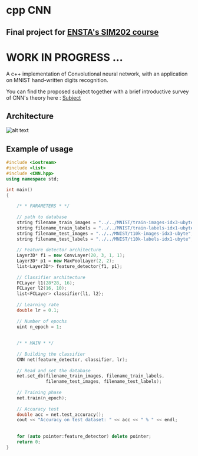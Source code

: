 # cpp CNN
## Final project for [ENSTA's SIM202 course](https://synapses.ensta-paristech.fr/catalogue/2018-2019/ue/3021/SIM202-projet-de-simulation-numerique)

# **WORK IN PROGRESS ...**
A c++ implementation of Convolutional neural network, with an application on MNIST hand-written digits recognition.

You can find the proposed subject together with a brief introductive survey of CNN's theory here : [Subject](https://www.cjoint.com/doc/19_01/IADnLhx7Ve0_Arno-Granier-sujet.pdf)

## Architecture
![alt text](https://image.noelshack.com/fichiers/2019/08/1/1550521768-cppcnn-2.png)

## Example of usage
```c++
#include <iostream>
#include <list>
#include <CNN.hpp>
using namespace std;

int main()
{
    
    /* * PARAMETERS * */
    
    // path to database
    string filename_train_images = "../../MNIST/train-images-idx3-ubyte";
    string filename_train_labels = "../../MNIST/train-labels-idx1-ubyte";
    string filename_test_images = "../../MNIST/t10k-images-idx3-ubyte";
    string filename_test_labels = "../../MNIST/t10k-labels-idx1-ubyte";
    
    // Feature detector architecture
    Layer3D* f1 = new ConvLayer(20, 3, 1, 1);
    Layer3D* p1 = new MaxPoolLayer(2, 2);
    list<Layer3D*> feature_detector{f1, p1};
    
    // Classifier architecture
    FCLayer l1(28*28, 16);
    FCLayer l2(16, 10);
    list<FCLayer> classifier{l1, l2};
    
    // Learning rate
    double lr = 0.1;
    
    // Number of epochs
    uint n_epoch = 1;
    
    
    /* * MAIN * */
    
    // Building the classifier
    CNN net(feature_detector, classifier, lr);
    
    // Read and set the database
    net.set_db(filename_train_images, filename_train_labels, 
               filename_test_images, filename_test_labels);
    
    // Training phase
    net.train(n_epoch);
    
    // Accuracy test
    double acc = net.test_accuracy();
    cout << "Accuracy on test dataset: " << acc << " % " << endl;
    
    
    for (auto pointer:feature_detector) delete pointer;
    return 0;
}
```
